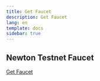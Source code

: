 ```yaml
---
title: Get Faucet
description: Get Faucet
lang: en
template: docs
sidebar: true
---
```


## Newton Testnet Faucet

<a href="https://www.newtonproject.org/en/faucet/" target="_blank">Get Faucet</a>
